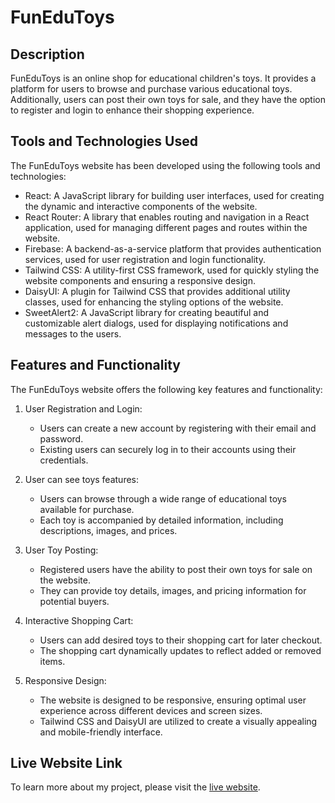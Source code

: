# FunEduToys

## Description
FunEduToys is an online shop for educational children's toys. It provides a platform for users to browse and purchase various educational toys. Additionally, users can post their own toys for sale, and they have the option to register and login to enhance their shopping experience.

## Tools and Technologies Used
The FunEduToys website has been developed using the following tools and technologies:
- React: A JavaScript library for building user interfaces, used for creating the dynamic and interactive components of the website.
- React Router: A library that enables routing and navigation in a React application, used for managing different pages and routes within the website.
- Firebase: A backend-as-a-service platform that provides authentication services, used for user registration and login functionality.
- Tailwind CSS: A utility-first CSS framework, used for quickly styling the website components and ensuring a responsive design.
- DaisyUI: A plugin for Tailwind CSS that provides additional utility classes, used for enhancing the styling options of the website.
- SweetAlert2: A JavaScript library for creating beautiful and customizable alert dialogs, used for displaying notifications and messages to the users.

## Features and Functionality
The FunEduToys website offers the following key features and functionality:

1. User Registration and Login:
   - Users can create a new account by registering with their email and password.
   - Existing users can securely log in to their accounts using their credentials.

2. User can see toys features:
   - Users can browse through a wide range of educational toys available for purchase.
   - Each toy is accompanied by detailed information, including descriptions, images, and prices.

3. User Toy Posting:
   - Registered users have the ability to post their own toys for sale on the website.
   - They can provide toy details, images, and pricing information for potential buyers.

4. Interactive Shopping Cart:
   - Users can add desired toys to their shopping cart for later checkout.
   - The shopping cart dynamically updates to reflect added or removed items.

5. Responsive Design:
   - The website is designed to be responsive, ensuring optimal user experience across different devices and screen sizes.
   - Tailwind CSS and DaisyUI are utilized to create a visually appealing and mobile-friendly interface.



## Live Website Link
To learn more about my project, please visit the [live website](http://www.example.com).
